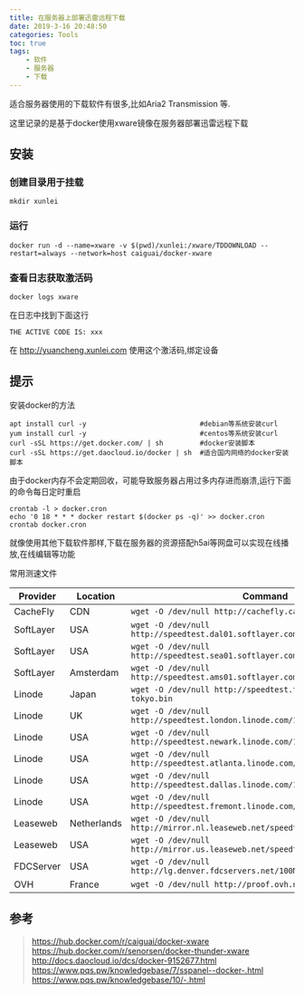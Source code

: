 ```yaml
---
title: 在服务器上部署迅雷远程下载
date: 2019-3-16 20:48:50
categories: Tools
toc: true
tags:
    - 软件
    - 服务器
    - 下载
---
```

适合服务器使用的下载软件有很多,比如Aria2 Transmission 等.

这里记录的是基于docker使用xware镜像在服务器部署迅雷远程下载

<!--more-->

## 安装

### 创建目录用于挂载

```
mkdir xunlei
```
### 运行

```
docker run -d --name=xware -v $(pwd)/xunlei:/xware/TDDOWNLOAD --restart=always --network=host caiguai/docker-xware
```
### 查看日志获取激活码

```
docker logs xware
```
在日志中找到下面这行
```
THE ACTIVE CODE IS: xxx
```
在 http://yuancheng.xunlei.com 使用这个激活码,绑定设备

## 提示

安装docker的方法

```
apt install curl -y                            #debian等系统安装curl
yum install curl -y                            #centos等系统安装curl
curl -sSL https://get.docker.com/ | sh         #docker安装脚本
curl -sSL https://get.daocloud.io/docker | sh  #适合国内网络的docker安装脚本
```

由于docker内存不会定期回收，可能导致服务器占用过多内存进而崩溃,运行下面的命令每日定时重启

```
crontab -l > docker.cron
echo '0 18 * * * docker restart $(docker ps -q)' >> docker.cron
crontab docker.cron
```

就像使用其他下载软件那样,下载在服务器的资源搭配h5ai等网盘可以实现在线播放,在线编辑等功能

常用测速文件

|Provider|Location|Command|
|-|-|-|
|CacheFly|CDN|``wget -O /dev/null http://cachefly.cachefly.net/100mb.test``|
|SoftLayer|USA|``wget -O /dev/null http://speedtest.dal01.softlayer.com/downloads/test100.zip``|
|SoftLayer|USA|``wget -O /dev/null http://speedtest.sea01.softlayer.com/downloads/test100.zip``|
|SoftLayer|Amsterdam|``wget -O /dev/null http://speedtest.ams01.softlayer.com/downloads/test500.zip``|
|Linode|Japan|``wget -O /dev/null http://speedtest.tokyo.linode.com/100MB-tokyo.bin``|
|Linode|UK|``wget -O /dev/null http://speedtest.london.linode.com/100MB-london.bin``|
|Linode|USA|``wget -O /dev/null http://speedtest.newark.linode.com/100MB-newark.bin``|
|Linode|USA|``wget -O /dev/null http://speedtest.atlanta.linode.com/100MB-atlanta.bin``|
|Linode|USA|``wget -O /dev/null http://speedtest.dallas.linode.com/100MB-dallas.bin``|
|Linode|USA|``wget -O /dev/null http://speedtest.fremont.linode.com/100MB-fremont.bin``|
|Leaseweb|Netherlands|``wget -O /dev/null http://mirror.nl.leaseweb.net/speedtest/1000mb.bin``|
|Leaseweb|USA|``wget -O /dev/null http://mirror.us.leaseweb.net/speedtest/1000mb.bin``|
|FDCServer|USA|``wget -O /dev/null http://lg.denver.fdcservers.net/100MBtest.zip``|
|OVH|France|``wget -O /dev/null http://proof.ovh.net/files/100Mb.dat``|

## 参考

> https://hub.docker.com/r/caiguai/docker-xware
> https://hub.docker.com/r/senorsen/docker-thunder-xware
> http://docs.daocloud.io/dcs/docker-9152677.html
> https://www.pqs.pw/knowledgebase/7/sspanel--docker-.html
> https://www.pqs.pw/knowledgebase/10/-.html
